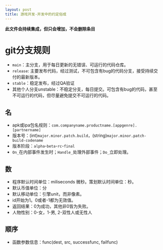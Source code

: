 ```yaml
---
layout: post
title: 游戏开发-开发中的约定俗成
---
```

**此文件会持续集成，但只会增加，不会删除条目**

# git分支规则

* `main`：主分支，用于每日更新的无错误、可运行的代码仓库。
* `release`: 主要发布代码，经过测试，不可包含有bug的代码分支，接受持续交付的最新版本。
* `stable`：稳定发布，经过QA验证
* 其他个人分支unstable：不稳定分支，每日提交。可包含有bug的代码，甚至不可运行的代码，但尽量避免提交不可运行的代码。
## 名

- apk或ipa包名规则：`com.companyname.productname.[appgenre].[partnername]`
- 版本号：(int)`major.minor.patch.build`，(string)`major.minor.patch-build-codename`
- 版本阶段：`alpha`-`beta`-`rc`-`final`
- `On_`在内部事件发生时；`Handle_`处理外部事件；`Do_`立即处理。

## 数

- 程序默认时间单位：miliseconds 微秒。策划默认时间单位：秒。
- 默认币值单位：分
- 默认移动单位：引擎unit，而非像素。
- id开始为1。0或者-1都为无效值。
- 返回结果：0为成功，其他非0皆为失败。
- 人物性别：0-女，1-男, 2-双性人或无性人



## 顺序

- 函数参数信息：func(dest, src, successfunc, failfunc)




